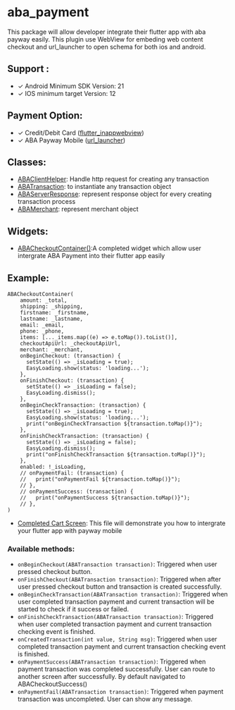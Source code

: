 # aba_payment

This package will allow developer integrate their flutter app with aba payway easily. This plugin use WebView for embeding web content checkout and url_launcher to open schema for both ios and android.

## Support :
- &check; Android Minimum SDK Version: 21
- &check; IOS minimum target Version: 12

## Payment Option:
- &check; Credit/Debit Card ([flutter_inappwebview](https://pub.dev/packages/flutter_inappwebview))
- &check; ABA Payway Mobile ([url_launcher](https://pub.dev/packages/url_launcher))

## Classes:
- [ABAClientHelper](lib/service/aba_client_helper.dart): Handle http request for creating any transaction
- [ABATransaction](lib/model/aba_transaction.dart): to instantiate any transaction object
- [ABAServerResponse](lib/model/aba_transaction.dart): represent response object for every creating transaction process
- [ABAMerchant](lib/model/aba_merchant.dart): represent merchant object

## Widgets:
- [ABACheckoutContainer()](lib/ui/aba_checkout_container.dart):A completed widget which allow user intergrate ABA Payment into their flutter app easily

## Example:
```
ABACheckoutContainer(
    amount: _total,
    shipping: _shipping,
    firstname: _firstname,
    lastname: _lastname,
    email: _email,
    phone: _phone,
    items: [..._items.map((e) => e.toMap()).toList()],
    checkoutApiUrl: _checkoutApiUrl,
    merchant: _merchant,
    onBeginCheckout: (transaction) {
      setState(() => _isLoading = true);
      EasyLoading.show(status: 'loading...');
    },
    onFinishCheckout: (transaction) {
      setState(() => _isLoading = false);
      EasyLoading.dismiss();
    },
    onBeginCheckTransaction: (transaction) {
      setState(() => _isLoading = true);
      EasyLoading.show(status: 'loading...');
      print("onBeginCheckTransaction ${transaction.toMap()}");
    },
    onFinishCheckTransaction: (transaction) {
      setState(() => _isLoading = false);
      EasyLoading.dismiss();
      print("onFinishCheckTransaction ${transaction.toMap()}");
    },
    enabled: !_isLoading,
    // onPaymentFail: (transaction) {
    //   print("onPaymentFail ${transaction.toMap()}");
    // },
    // onPaymentSuccess: (transaction) {
    //   print("onPaymentSuccess ${transaction.toMap()}");
    // },
)
```
- [Completed Cart Screen](example/lib/screens/cart_screen.dart): This file will demonstrate you how to intergrate your flutter app with payway mobile
### Available methods:
- `onBeginCheckout(ABATransaction transaction)`: Triggered when user pressed checkout button.
- `onFinishCheckout(ABATransaction transaction)`: Triggered when after user pressed checkout button and transaction is created successfully.
- `onBeginCheckTransaction(ABATransaction transaction)`: Triggered when user completed transaction payment and current transaction will be started to check if it success or failed.
- `onFinishCheckTransaction(ABATransaction transaction)`: Triggered when user completed transaction payment and current transaction checking event is finished.
- `onCreatedTransaction(int value, String msg)`: Triggered when user completed transaction payment and current transaction checking event is finished.
- `onPaymentSuccess(ABATransaction transaction)`: Triggered when payment transaction was completed successfully. User can route to another screen after successfully. By default navigated to ABACheckoutSuccess()
- `onPaymentFail(ABATransaction transaction)`: Triggered when payment transaction was uncompleted. User can show any message.